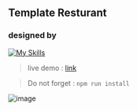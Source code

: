 ## Template Resturant 
### designed by 
[![My Skills](https://skillicons.dev/icons?i=tailwind)](https://skillicons.dev)

> live demo :  [link](https://res-res.netlify.app/)

> Do not forget :  `npm run install`


![image](https://media.geeksforgeeks.org/wp-content/cdn-uploads/20210914130327/100-Days-of-Code-with-GFG-Get-Committed-to-a-Challenge.png)